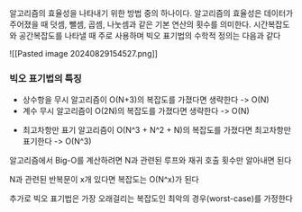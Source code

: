 알고리즘의 효율성을 나타내기 위한 방법 중의 하나이다.
알고리즘의 효율성은 데이터가 주어졌을 때 덧셈, 뺄셈, 곱셈, 나눗셈과 같은 기본 연산의 횟수를 의미한다.
시간복잡도와 공간복잡도를 나타낼 때 주로 사용하며 빅오 표기법의 수학적 정의는 다음과 같다

![[Pasted image 20240829154527.png]]

### 빅오 표기법의 특징
* 상수항을 무시
	알고리즘이 O(N+3)의 복잡도를 가졌다면 생략한다 -> O(N)
* 계수 무시
	알고리즘이 O(2N)의 복잡도를 가졌다면 생략한다 -> O(N)
- 최고차항만 표기
	 알고리즘이 O(N^3 + N^2 + N)의 복잡도를 가졌다면 최고차항만 표기한다 -> O(N^3)

알고리즘에서 Big-O를 계산하려면 N과 관련된 루프와 재귀 호출 횟수만 알아내면 된다

N과 관련된 반복문이 x개 있다면 복잡도는 O(N^x)가 된다

추가로 빅오 표기법은 가장 오래걸리는 복잡도인 최악의 경우(worst-case)를 가정한다